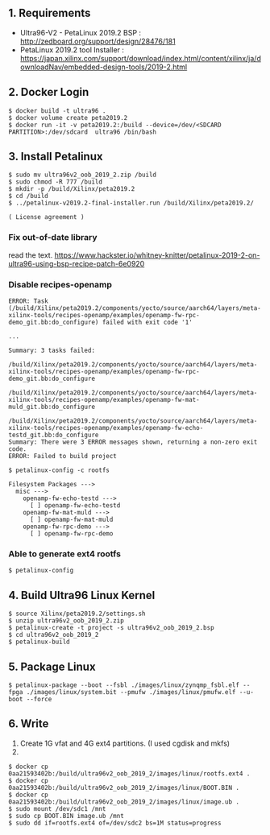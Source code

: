 ## 1. Requirements

- Ultra96-V2 - PetaLinux 2019.2 BSP : <http://zedboard.org/support/design/28476/181>
- PetaLinux 2019.2 tool Installer : <https://japan.xilinx.com/support/download/index.html/content/xilinx/ja/downloadNav/embedded-design-tools/2019-2.html> 

## 2. Docker Login

```
$ docker build -t ultra96 .
$ docker volume create peta2019.2
$ docker run -it -v peta2019.2:/build --device=/dev/<SDCARD PARTITION>:/dev/sdcard  ultra96 /bin/bash
```

## 3. Install Petalinux

```
$ sudo mv ultra96v2_oob_2019_2.zip /build
$ sudo chmod -R 777 /build
$ mkdir -p /build/Xilinx/peta2019.2
$ cd /build
$ ../petalinux-v2019.2-final-installer.run /build/Xilinx/peta2019.2/

( License agreement )
```

### Fix out-of-date library

read the text. <https://www.hackster.io/whitney-knitter/petalinux-2019-2-on-ultra96-using-bsp-recipe-patch-6e0920>

### Disable recipes-openamp

```
ERROR: Task (/build/Xilinx/peta2019.2/components/yocto/source/aarch64/layers/meta-xilinx-tools/recipes-openamp/examples/openamp-fw-rpc-demo_git.bb:do_configure) failed with exit code '1'

...

Summary: 3 tasks failed:
  /build/Xilinx/peta2019.2/components/yocto/source/aarch64/layers/meta-xilinx-tools/recipes-openamp/examples/openamp-fw-rpc-demo_git.bb:do_configure
  /build/Xilinx/peta2019.2/components/yocto/source/aarch64/layers/meta-xilinx-tools/recipes-openamp/examples/openamp-fw-mat-muld_git.bb:do_configure
  /build/Xilinx/peta2019.2/components/yocto/source/aarch64/layers/meta-xilinx-tools/recipes-openamp/examples/openamp-fw-echo-testd_git.bb:do_configure
Summary: There were 3 ERROR messages shown, returning a non-zero exit code.
ERROR: Failed to build project
```

```
$ petalinux-config -c rootfs

Filesystem Packages --->
  misc --->
    openamp-fw-echo-testd --->
      [ ] openamp-fw-echo-testd
    openamp-fw-mat-muld --->
      [ ] openamp-fw-mat-muld
    openamp-fw-rpc-demo --->
      [ ] openamp-fw-rpc-demo
```

### Able to generate ext4 rootfs

```
$ petalinux-config

```

## 4. Build Ultra96 Linux Kernel

```
$ source Xilinx/peta2019.2/settings.sh
$ unzip ultra96v2_oob_2019_2.zip
$ petalinux-create -t project -s ultra96v2_oob_2019_2.bsp
$ cd ultra96v2_oob_2019_2
$ petalinux-build 
```

## 5. Package Linux

```
$ petalinux-package --boot --fsbl ./images/linux/zynqmp_fsbl.elf --fpga ./images/linux/system.bit --pmufw ./images/linux/pmufw.elf --u-boot --force
```

## 6. Write

1. Create 1G vfat and 4G ext4 partitions. (I used cgdisk and mkfs)
2. 

```
$ docker cp 0aa21593402b:/build/ultra96v2_oob_2019_2/images/linux/rootfs.ext4 .                  
$ docker cp 0aa21593402b:/build/ultra96v2_oob_2019_2/images/linux/BOOT.BIN .
$ docker cp 0aa21593402b:/build/ultra96v2_oob_2019_2/images/linux/image.ub .
$ sudo mount /dev/sdc1 /mnt
$ sudo cp BOOT.BIN image.ub /mnt
$ sudo dd if=rootfs.ext4 of=/dev/sdc2 bs=1M status=progress 
```


